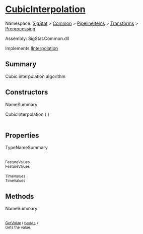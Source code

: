 # [CubicInterpolation](./CubicInterpolation.md)

Namespace: [SigStat]() > [Common](./../../../README.md) > [PipelineItems]() > [Transforms]() > [Preprocessing](./README.md)

Assembly: SigStat.Common.dll

Implements [IInterpolation](./IInterpolation.md)

## Summary
Cubic interpolation algorithm

## Constructors

NameSummary

CubicInterpolation (  )<br><sub></sub><br>


## Properties

TypeNameSummary

<br><sub>FeatureValues</sub><br><sub>FeatureValues</sub><br>
<br><sub>TimeValues</sub><br><sub>TimeValues</sub><br>


## Methods

NameSummary

<br><sub>[GetValue](./Methods/CubicInterpolation-100663727.md) ( [`Double`](https://docs.microsoft.com/en-us/dotnet/api/System.Double) )</sub><br><sub>Gets the value.</sub><br>



